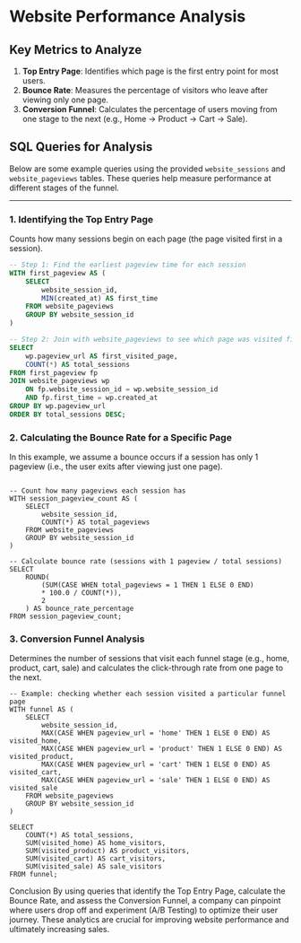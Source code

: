 # Website Performance Analysis


## Key Metrics to Analyze

1. **Top Entry Page**: Identifies which page is the first entry point for most users.  
2. **Bounce Rate**: Measures the percentage of visitors who leave after viewing only one page.  
3. **Conversion Funnel**: Calculates the percentage of users moving from one stage to the next (e.g., Home → Product → Cart → Sale).

## SQL Queries for Analysis

Below are some example queries using the provided `website_sessions` and `website_pageviews` tables. These queries help measure performance at different stages of the funnel.

---

### 1. Identifying the Top Entry Page

Counts how many sessions begin on each page (the page visited first in a session).

```sql
-- Step 1: Find the earliest pageview time for each session
WITH first_pageview AS (
    SELECT 
        website_session_id,
        MIN(created_at) AS first_time
    FROM website_pageviews
    GROUP BY website_session_id
)

-- Step 2: Join with website_pageviews to see which page was visited first
SELECT 
    wp.pageview_url AS first_visited_page,
    COUNT(*) AS total_sessions
FROM first_pageview fp
JOIN website_pageviews wp 
    ON fp.website_session_id = wp.website_session_id
    AND fp.first_time = wp.created_at
GROUP BY wp.pageview_url
ORDER BY total_sessions DESC;
```
### 2. Calculating the Bounce Rate for a Specific Page
In this example, we assume a bounce occurs if a session has only 1 pageview (i.e., the user exits after viewing just one page).
```

-- Count how many pageviews each session has
WITH session_pageview_count AS (
    SELECT
        website_session_id,
        COUNT(*) AS total_pageviews
    FROM website_pageviews
    GROUP BY website_session_id
)

-- Calculate bounce rate (sessions with 1 pageview / total sessions)
SELECT
    ROUND(
        (SUM(CASE WHEN total_pageviews = 1 THEN 1 ELSE 0 END) 
        * 100.0 / COUNT(*)), 
        2
    ) AS bounce_rate_percentage
FROM session_pageview_count;
```
### 3. Conversion Funnel Analysis
Determines the number of sessions that visit each funnel stage (e.g., home, product, cart, sale) and calculates the click-through rate from one page to the next.
```
-- Example: checking whether each session visited a particular funnel page
WITH funnel AS (
    SELECT 
        website_session_id,
        MAX(CASE WHEN pageview_url = 'home' THEN 1 ELSE 0 END) AS visited_home,
        MAX(CASE WHEN pageview_url = 'product' THEN 1 ELSE 0 END) AS visited_product,
        MAX(CASE WHEN pageview_url = 'cart' THEN 1 ELSE 0 END) AS visited_cart,
        MAX(CASE WHEN pageview_url = 'sale' THEN 1 ELSE 0 END) AS visited_sale
    FROM website_pageviews
    GROUP BY website_session_id
)

SELECT
    COUNT(*) AS total_sessions,
    SUM(visited_home) AS home_visitors,
    SUM(visited_product) AS product_visitors,
    SUM(visited_cart) AS cart_visitors,
    SUM(visited_sale) AS sale_visitors
FROM funnel;
```
Conclusion
By using queries that identify the Top Entry Page, calculate the Bounce Rate, and assess the Conversion Funnel, a company can pinpoint where users drop off and experiment (A/B Testing) to optimize their user journey. These analytics are crucial for improving website performance and ultimately increasing sales.

```





